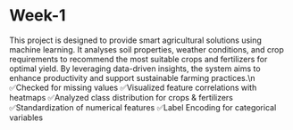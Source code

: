 # Week-1
This project is designed to provide smart agricultural solutions using machine learning. It analyses soil properties, weather conditions, and crop requirements to recommend the most suitable crops and fertilizers for optimal yield. By leveraging data-driven insights, the system aims to enhance productivity and support sustainable farming practices.\n
✅Checked for missing values
✅Visualized feature correlations with heatmaps
✅Analyzed class distribution for crops & fertilizers
✅Standardization of numerical features
✅Label Encoding for categorical variables
